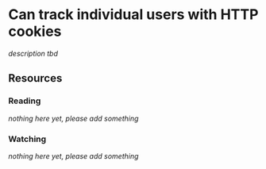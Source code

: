 # Can track individual users with HTTP cookies
_description tbd_
## Resources
### Reading
_nothing here yet, please add something_
### Watching
_nothing here yet, please add something_
